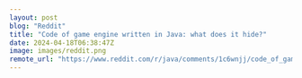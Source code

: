 ```yaml
---
layout: post
blog: "Reddit"
title: "Code of game engine written in Java: what does it hide?"
date: 2024-04-18T06:38:47Z
image: images/reddit.png
remote_url: "https://www.reddit.com/r/java/comments/1c6wnjj/code_of_game_engine_written_in_java_what_does_it/"
---
```

